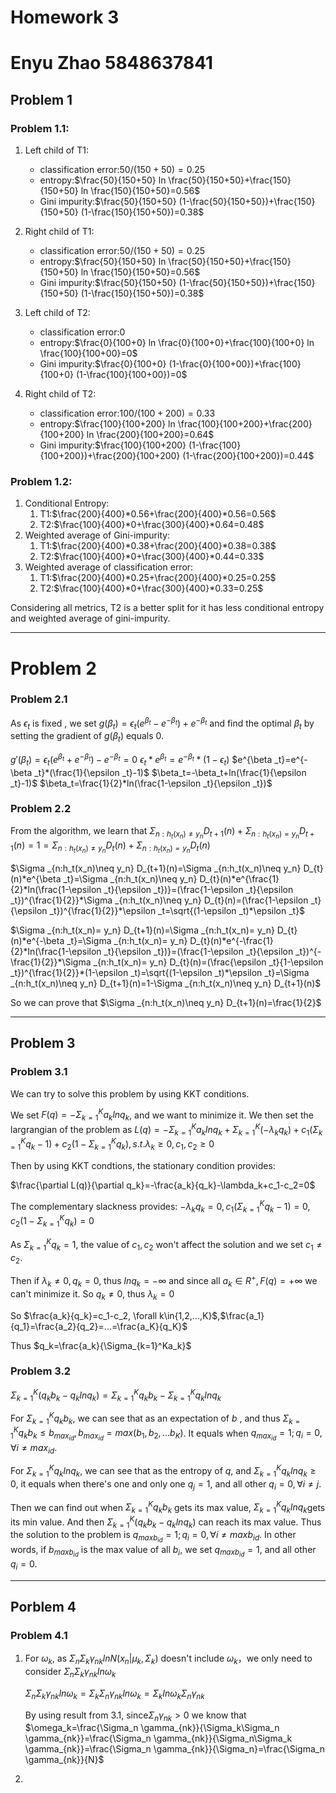 # Homework 3
# Enyu Zhao 5848637841

## Problem 1
### Problem 1.1:
1. Left child of T1:
   -  classification error:$50/(150+50)=0.25$
   -  entropy:$\frac{50}{150+50} ln \frac{50}{150+50}+\frac{150}{150+50} ln \frac{150}{150+50}=0.56$
   -  Gini impurity:$\frac{50}{150+50} (1-\frac{50}{150+50})+\frac{150}{150+50} (1-\frac{150}{150+50})=0.38$
2. Right child of T1:
   -  classification error:$50/(150+50)=0.25$
   -  entropy:$\frac{50}{150+50} ln \frac{50}{150+50}+\frac{150}{150+50} ln \frac{150}{150+50}=0.56$
   -  Gini impurity:$\frac{50}{150+50} (1-\frac{50}{150+50})+\frac{150}{150+50} (1-\frac{150}{150+50})=0.38$
3. Left child of T2:
   -  classification error:$0$
   -  entropy:$\frac{0}{100+0} ln \frac{0}{100+0}+\frac{100}{100+0} ln \frac{100}{100+00}=0$
   -  Gini impurity:$\frac{0}{100+0} (1-\frac{0}{100+00})+\frac{100}{100+0} (1-\frac{100}{100+00})=0$

4. Right child of T2:
   -  classification error:$100/(100+200)=0.33$
   -  entropy:$\frac{100}{100+200} ln \frac{100}{100+200}+\frac{200}{100+200} ln \frac{200}{100+200}=0.64$
   -  Gini impurity:$\frac{100}{100+200} (1-\frac{100}{100+200})+\frac{200}{100+200} (1-\frac{200}{100+200})=0.44$


### Problem 1.2:
1. Conditional Entropy:
   1. T1:$\frac{200}{400}*0.56+\frac{200}{400}*0.56=0.56$
   2. T2:$\frac{100}{400}*0+\frac{300}{400}*0.64=0.48$
2. Weighted average of Gini-impurity:
   1. T1:$\frac{200}{400}*0.38+\frac{200}{400}*0.38=0.38$
   2. T2:$\frac{100}{400}*0+\frac{300}{400}*0.44=0.33$
3. Weighted average of classification error:
   1. T1:$\frac{200}{400}*0.25+\frac{200}{400}*0.25=0.25$
   2. T2:$\frac{100}{400}*0+\frac{300}{400}*0.33=0.25$

Considering all metrics, T2 is a better split for it has less conditional entropy and weighted average of gini-impurity. 


-----------------------------------------------
# Problem 2
### Problem 2.1
As $\epsilon _t$ is fixed , we set $g(\beta _t)=\epsilon _t(e^{\beta _t}-e^{-\beta _t})+e^{-\beta _t}$ and find the optimal $\beta _t$ by setting the gradient of $g(\beta _t)$ equals 0.


$g'(\beta _t)=\epsilon _t(e^{\beta _t}+e^{-\beta _t})-e^{-\beta _t}=0$
$\epsilon _t*e^{\beta _t}=e^{-\beta _t}*(1-\epsilon _t)$
$e^{\beta _t}=e^{-\beta _t}*(\frac{1}{\epsilon _t}-1)$
$\beta_t=-\beta_t+ln(\frac{1}{\epsilon _t}-1)$
$\beta_t=\frac{1}{2}*ln(\frac{1-\epsilon _t}{\epsilon _t})$


### Problem 2.2
From the algorithm, we learn that $\Sigma _{n:h_t(x_n)\neq y_n} D_{t+1}(n)+\Sigma _{n:h_t(x_n)= y_n} D_{t+1}(n)=1=\Sigma _{n:h_t(x_n)\neq y_n} D_{t}(n)+\Sigma _{n:h_t(x_n)= y_n} D_{t}(n)$

$\Sigma _{n:h_t(x_n)\neq y_n} D_{t+1}(n)=\Sigma _{n:h_t(x_n)\neq y_n} D_{t}(n)*e^{\beta _t}=\Sigma _{n:h_t(x_n)\neq y_n} D_{t}(n)*e^{\frac{1}{2}*ln(\frac{1-\epsilon _t}{\epsilon _t})}=(\frac{1-\epsilon _t}{\epsilon _t})^{\frac{1}{2}}*\Sigma _{n:h_t(x_n)\neq y_n} D_{t}(n)=(\frac{1-\epsilon _t}{\epsilon _t})^{\frac{1}{2}}*\epsilon _t=\sqrt{(1-\epsilon _t)*\epsilon _t}$


$\Sigma _{n:h_t(x_n)= y_n} D_{t+1}(n)=\Sigma _{n:h_t(x_n)= y_n} D_{t}(n)*e^{-\beta _t}=\Sigma _{n:h_t(x_n)= y_n} D_{t}(n)*e^{-\frac{1}{2}*ln(\frac{1-\epsilon _t}{\epsilon _t})}=(\frac{1-\epsilon _t}{\epsilon _t})^{-\frac{1}{2}}*\Sigma _{n:h_t(x_n)= y_n} D_{t}(n)=(\frac{\epsilon _t}{1-\epsilon _t})^{\frac{1}{2}}*(1-\epsilon _t)=\sqrt{(1-\epsilon _t)*\epsilon _t}=\Sigma _{n:h_t(x_n)\neq y_n} D_{t+1}(n)=1-\Sigma _{n:h_t(x_n)\neq y_n} D_{t+1}(n)$

So we can prove that $\Sigma _{n:h_t(x_n)\neq y_n} D_{t+1}(n)=\frac{1}{2}$

-------------------------------

## Problem 3
### Problem 3.1
We can try to solve this problem by using KKT conditions.

We set $F(q)=-\Sigma _{k=1}^K a_klnq_k$, and we want to minimize it. We then set the largrangian of the problem as $L(q)=-\Sigma _{k=1}^Ka_klnq_k+\Sigma _{k=1}^K(-\lambda _kq_k)+c_1(\Sigma _{k=1}^K q_k-1)+c_2(1-\Sigma _{k=1}^K q_k), s.t. \lambda_k \geq 0, c_1,c_2\geq 0$

Then by using KKT condtions, the stationary condition provides:

$\frac{\partial L(q)}{\partial q_k}=-\frac{a_k}{q_k}-\lambda_k+c_1-c_2=0$

The complementary slackness provides:
$-\lambda_kq_k=0,c_1(\Sigma _{k=1}^K q_k-1)=0,c_2(1-\Sigma _{k=1}^K q_k)=0$

As $\Sigma _{k=1}^K q_k=1$, the value of $c_1,c_2$ won't affect the solution and we set $c_1\neq c_2$.

Then if $\lambda_k\neq0,q_k=0$, thus $ln q_k=-\infty$ and since all $a_k\in R^+, F(q)=+\infty$ we can't minimize it. So $q_k\neq 0$, thus $\lambda_k=0$

So $\frac{a_k}{q_k}=c_1-c_2, \forall k\in{1,2,...,K}$,$\frac{a_1}{q_1}=\frac{a_2}{q_2}=...=\frac{a_K}{q_K}$

Thus $q_k=\frac{a_k}{\Sigma_{k=1}^Ka_k}$



### Problem 3.2
$\Sigma _{k=1}^K(q_kb_k-q_klnq_k)=\Sigma _{k=1}^Kq_kb_k-\Sigma _{k=1}^Kq_klnq_k$

For $\Sigma _{k=1}^Kq_kb_k$, we can see that as an expectation of $b$ , and thus $\Sigma _{k=1}^Kq_kb_k\leq b_{max_{id}}, b_{max_{id}}=max(b_1,b_2,...b_K)$. It equals when $q_{max_{id}}=1;q_i=0, \forall i\neq max_{id}$.

For $\Sigma _{k=1}^Kq_klnq_k$, we can see that as the entropy of $q$, and $\Sigma _{k=1}^Kq_klnq_k\geq 0$, it equals when there's one and only one $q_j=1$, and all other $q_i=0,\forall i\neq j$.

Then we can find out when $\Sigma _{k=1}^Kq_kb_k$ gets its max value, $\Sigma _{k=1}^Kq_klnq_k$gets its min value. And then $\Sigma _{k=1}^K(q_kb_k-q_klnq_k)$ can reach its max value. Thus the solution to the problem is $q_{maxb_{id}}=1;q_i=0, \forall i\neq maxb_{id}$. In other words, if $b_{maxb_{id}}$ is the max value of all $b_i$, we set $q_{maxb_{id}}=1$, and all other $q_i=0$.


--------------------------------------
## Porblem 4
### Problem 4.1
1. For $\omega_k$, as $\Sigma_n \Sigma_k \gamma_{nk}lnN(x_n|\mu _k, \Sigma_k)$ doesn't include $\omega_k$，we only need to consider $\Sigma_n \Sigma_k \gamma_{nk}ln\omega _k$

   $\Sigma_n \Sigma_k \gamma_{nk}ln\omega _k=\Sigma_k \Sigma_n \gamma_{nk}ln\omega _k=\Sigma_k ln\omega_k \Sigma_n \gamma_{nk}$

   By using result from 3.1, since$\Sigma_n \gamma_{nk}>0$ we know that $\omega_k=\frac{\Sigma_n \gamma_{nk}}{\Sigma_k\Sigma_n \gamma_{nk}}=\frac{\Sigma_n \gamma_{nk}}{\Sigma_n\Sigma_k \gamma_{nk}}=\frac{\Sigma_n \gamma_{nk}}{\Sigma_n}=\frac{\Sigma_n \gamma_{nk}}{N}$
2. 